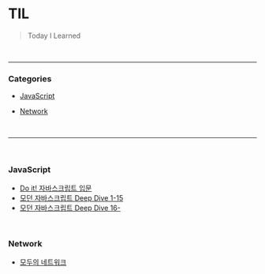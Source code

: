 # TIL

> Today I Learned

<br>

---

### Categories

+ [JavaScript](#javascript)

* [Network](#network)

<br>

---

<br>

### JavaScript

- [Do it! 자바스크립트 입문](javascript/Do_it_자바스크립트_입문.md)
- [모던 자바스크립트 Deep Dive 1-15](javascript/모던_자바스크립트_Deep_Dive_1-15.md)
- [모던 자바스크립트 Deep Dive 16-](javascript/모던_자바스크립트_Deep_Dive_16-.md)

<br>

### Network

- [모두의 네트워크](network/모두의_네트워크.md)

<br>